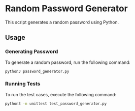 
# Random Password Generator

This script generates a random password using Python.

## Usage

### Generating Password

To generate a random password, run the following command:
```bash
python3 password_generator.py
```

### Running Tests

To run the test cases, execute the following command:
```bash
python3 -m unittest test_password_generator.py
```